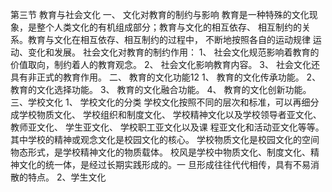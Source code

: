 第三节 教育与社会文化
一、 文化对教育的制约与影响
教育是一种特殊的文化现象，是整个人类文化的有机组成部分；教育与文化的相互依存、
相互制约的关系。教育与文化在相互依存、相互制约的过程中， 不断地按照各自的运动规律
运动、变化和发展。
社会文化对教育的制约作用：
1、 社会文化规范影响着教育的价值取向，制约着人的教育观念。
2、 社会文化影响教育内容。
3、 社会文化还具有非正式的教育作用。
二、 教育的文化功能12
1、 教育的文化传承功能。
2、 教育的文化选择功能。
3、 教育的文化融合功能。
4、 教育的文化创新功能。
三、学校文化
1、 学校文化的分类
学校文化按照不同的层次和标准，可以再细分成学校物质文化、 学校组织和制度文化、
学校精神文化以及学校领导者亚文化、 教师亚文化、 学生亚文化、 学校职工亚文化以及课
程亚文化和活动亚文化等等。其中学校的精神或观念文化是校园文化的核心。
学校物质文化是校园文化的空间物态形式，是学校精神文化的物质载体。
校风是学校中物质文化、制度文化、精神文化的统一体，是经过长期实践形成的。一
旦形成往往代代相传，具有不易消散的特点。
2、学生文化